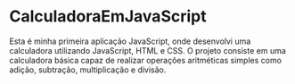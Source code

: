# CalculadoraEmJavaScript
Esta é minha primeira aplicação JavaScript, onde desenvolvi uma calculadora utilizando JavaScript, HTML e CSS. O projeto consiste em uma calculadora básica capaz de realizar operações aritméticas simples como adição, subtração, multiplicação e divisão.

